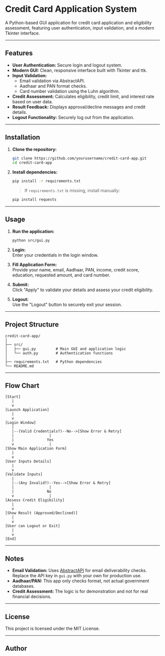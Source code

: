 # Credit Card Application System

A Python-based GUI application for credit card application and eligibility assessment, featuring user authentication, input validation, and a modern Tkinter interface.

---

## Features

- **User Authentication:** Secure login and logout system.
- **Modern GUI:** Clean, responsive interface built with Tkinter and ttk.
- **Input Validation:**
  - Email validation via AbstractAPI.
  - Aadhaar and PAN format checks.
  - Card number validation using the Luhn algorithm.
- **Credit Assessment:** Calculates eligibility, credit limit, and interest rate based on user data.
- **Result Feedback:** Displays approval/decline messages and credit details.
- **Logout Functionality:** Securely log out from the application.

---

## Installation

1. **Clone the repository:**
   ```sh
   git clone https://github.com/yourusername/credit-card-app.git
   cd credit-card-app
   ```

2. **Install dependencies:**
   ```sh
   pip install -r requirements.txt
   ```
   > If `requirements.txt` is missing, install manually:
   ```sh
   pip install requests
   ```

---

## Usage

1. **Run the application:**
   ```sh
   python src/gui.py
   ```

2. **Login:**  
   Enter your credentials in the login window.

3. **Fill Application Form:**  
   Provide your name, email, Aadhaar, PAN, income, credit score, education, requested amount, and card number.

4. **Submit:**  
   Click "Apply" to validate your details and assess your credit eligibility.

5. **Logout:**  
   Use the "Logout" button to securely exit your session.

---

## Project Structure

```
credit-card-app/
│
├── src/
│   ├── gui.py         # Main GUI and application logic
│   └── auth.py        # Authentication functions
│
├── requirements.txt   # Python dependencies
└── README.md
```

---

## Flow Chart

```text
[Start]
   |
   v
[Launch Application]
   |
   v
[Login Window]
   |
   |--(Valid Credentials?)--No-->[Show Error & Retry]
   |                |
   |               Yes
   v                |
[Show Main Application Form]
   |
   v
[User Inputs Details]
   |
   v
[Validate Inputs]
   |
   |--(Any Invalid?)--Yes-->[Show Error & Retry]
   |                |
   |               No
   v                |
[Assess Credit Eligibility]
   |
   v
[Show Result (Approved/Declined)]
   |
   v
[User can Logout or Exit]
   |
   v
[End]
```

---

## Notes

- **Email Validation:** Uses [AbstractAPI](https://www.abstractapi.com/email-verification-api) for email deliverability checks. Replace the API key in `gui.py` with your own for production use.
- **Aadhaar/PAN:** This app only checks format, not actual government databases.
- **Credit Assessment:** The logic is for demonstration and not for real financial decisions.

---

## License

This project is licensed under the MIT License.

---

## Author
